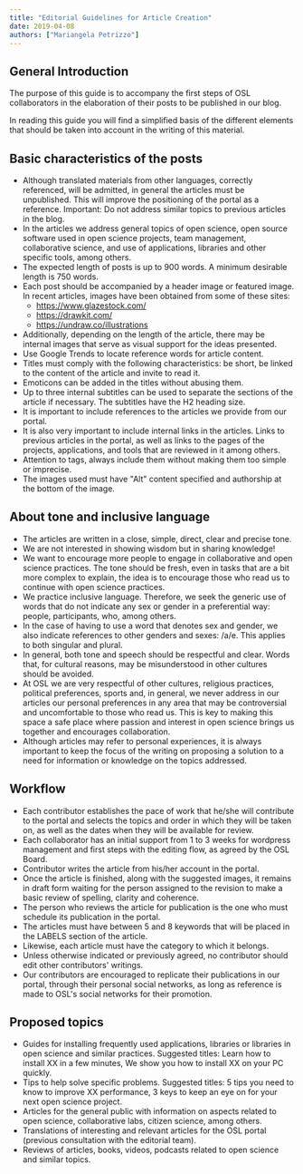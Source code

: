 ```yaml
---
title: "Editorial Guidelines for Article Creation"
date: 2019-04-08
authors: ["Mariangela Petrizzo"]
---
```


## General Introduction

The purpose of this guide is to accompany the first steps of OSL collaborators in the elaboration of their posts to be published in our blog.

In reading this guide you will find a simplified basis of the different elements that should be taken into account in the writing of this material.

## Basic characteristics of the posts

- Although translated materials from other languages, correctly referenced, will be admitted, in general the articles must be unpublished. This will improve the positioning of the portal as a reference. Important: Do not address similar topics to previous articles in the blog.
- In the articles we address general topics of open science, open source software used in open science projects, team management, collaborative science, and use of applications, libraries and other specific tools, among others.
- The expected length of posts is up to 900 words. A minimum desirable length is 750 words.
- Each post should be accompanied by a header image or featured image. In recent articles, images have been obtained from some of these sites:
  - <https://www.glazestock.com/>
  - <https://drawkit.com/>
  - <https://undraw.co/illustrations>
- Additionally, depending on the length of the article, there may be internal images that serve as visual support for the ideas presented.
- Use Google Trends to locate reference words for article content.
- Titles must comply with the following characteristics: be short, be linked to the content of the article and invite to read it.
- Emoticons can be added in the titles without abusing them.
- Up to three internal subtitles can be used to separate the sections of the article if necessary. The subtitles have the H2 heading size.
- It is important to include references to the articles we provide from our portal.
- It is also very important to include internal links in the articles. Links to previous articles in the portal, as well as links to the pages of the projects, applications, and tools that are reviewed in it among others.
- Attention to tags, always include them without making them too simple or imprecise.
- The images used must have "Alt" content specified and authorship at the bottom of the image.

## About tone and inclusive language

- The articles are written in a close, simple, direct, clear and precise tone.
- We are not interested in showing wisdom but in sharing knowledge!
- We want to encourage more people to engage in collaborative and open science practices. The tone should be fresh, even in tasks that are a bit more complex to explain, the idea is to encourage those who read us to continue with open science practices.
- We practice inclusive language. Therefore, we seek the generic use of words that do not indicate any sex or gender in a preferential way: people, participants, who, among others.
- In the case of having to use a word that denotes sex and gender, we also indicate references to other genders and sexes: /a/e. This applies to both singular and plural.
- In general, both tone and speech should be respectful and clear. Words that, for cultural reasons, may be misunderstood in other cultures should be avoided.
- At OSL we are very respectful of other cultures, religious practices, political preferences, sports and, in general, we never address in our articles our personal preferences in any area that may be controversial and uncomfortable to those who read us. This is key to making this space a safe place where passion and interest in open science brings us together and encourages collaboration.
- Although articles may refer to personal experiences, it is always important to keep the focus of the writing on proposing a solution to a need for information or knowledge on the topics addressed.

## Workflow

- Each contributor establishes the pace of work that he/she will contribute to the portal and selects the topics and order in which they will be taken on, as well as the dates when they will be available for review.
- Each collaborator has an initial support from 1 to 3 weeks for wordpress management and first steps with the editing flow, as agreed by the OSL Board.
- Contributor writes the article from his/her account in the portal.
- Once the article is finished, along with the suggested images, it remains in draft form waiting for the person assigned to the revision to make a basic review of spelling, clarity and coherence.
- The person who reviews the article for publication is the one who must schedule its publication in the portal.
- The articles must have between 5 and 8 keywords that will be placed in the LABELS section of the article.
- Likewise, each article must have the category to which it belongs.
- Unless otherwise indicated or previously agreed, no contributor should edit other contributors' writings.
- Our contributors are encouraged to replicate their publications in our portal, through their personal social networks, as long as reference is made to OSL's social networks for their promotion.

## Proposed topics

- Guides for installing frequently used applications, libraries or libraries in open science and similar practices. Suggested titles: Learn how to install XX in a few minutes, We show you how to install XX on your PC quickly.
- Tips to help solve specific problems. Suggested titles: 5 tips you need to know to improve XX performance, 3 keys to keep an eye on for your next open science project.
- Articles for the general public with information on aspects related to open science, collaborative labs, citizen science, among others.
- Translations of interesting and relevant articles for the OSL portal (previous consultation with the editorial team).
- Reviews of articles, books, videos, podcasts related to open science and similar topics.
